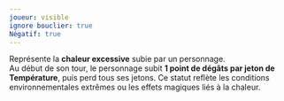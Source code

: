 ```yaml
---
joueur: visible
ignore bouclier: true
Négatif: true
---
```

Représente la **chaleur excessive** subie par un personnage.  
Au début de son tour, le personnage subit **1 point de dégâts par jeton de Température**, puis perd tous ses jetons. Ce statut reflète les conditions environnementales extrêmes ou les effets magiques liés à la chaleur.
